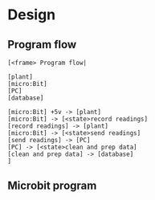 # Design

## Program flow

```nomnoml
[<frame> Program flow|

[plant]
[micro:Bit]
[PC]
[database]

[micro:Bit] +5v -> [plant]
[micro:Bit] -> [<state>record readings]
[record readings] -> [plant]
[micro:Bit] -> [<state>send readings]
[send readings] -> [PC]
[PC] -> [<state>clean and prep data]
[clean and prep data] -> [database]
]
```

## Microbit program
